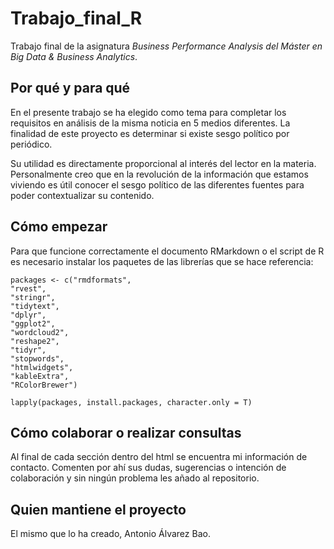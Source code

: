 # Trabajo_final_R
Trabajo final de la asignatura _Business Performance Analysis del Máster en Big Data & Business Analytics_.

## Por qué y para qué
En el presente trabajo se ha elegido como tema para completar los requisitos en análisis de la misma noticia en 5 medios diferentes. La finalidad de este proyecto es determinar si existe sesgo político por periódico.

Su utilidad es directamente proporcional al interés del lector en la materia. Personalmente creo que en la revolución de la información que estamos viviendo es útil conocer el sesgo político de las diferentes fuentes para poder contextualizar su contenido.

## Cómo empezar

Para que funcione correctamente el documento RMarkdown o el script de R es necesario instalar los paquetes de las librerías que se hace referencia:

```
packages <- c("rmdformats",
"rvest",
"stringr",
"tidytext",
"dplyr",
"ggplot2",
"wordcloud2",
"reshape2",
"tidyr",
"stopwords",
"htmlwidgets",
"kableExtra",
"RColorBrewer")

lapply(packages, install.packages, character.only = T)

```
## Cómo colaborar o realizar consultas
Al final de cada sección dentro del html se encuentra mi información de contacto. Comenten por ahí sus dudas, sugerencias o intención de colaboración y sin ningún problema les añado al repositorio.

## Quien mantiene el proyecto
El mismo que lo ha creado, Antonio Álvarez Bao.

